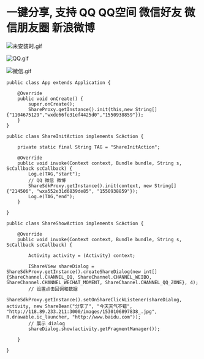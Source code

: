 # 一键分享, 支持 QQ QQ空间 微信好友 微信朋友圈 新浪微博


![未安装时.gif](https://upload-images.jianshu.io/upload_images/8886407-d46914f1227ed2f8.gif?imageMogr2/auto-orient/strip)

![QQ.gif](https://upload-images.jianshu.io/upload_images/8886407-3f880a7b16753c35.gif?imageMogr2/auto-orient/strip)

![微信.gif](https://upload-images.jianshu.io/upload_images/8886407-cdc8e3aa15580665.gif?imageMogr2/auto-orient/strip)

```
public class App extends Application {

    @Override
    public void onCreate() {
        super.onCreate();
        ShareProxy.getInstance().init(this,new String[]{"1104675129","wxde66fe31ef4425d0","1550938859"});
    }
}
```

```
public class ShareInitAction implements ScAction {

    private static final String TAG = "ShareInitAction";

    @Override
    public void invoke(Context context, Bundle bundle, String s, ScCallback scCallback) {
        Log.e(TAG,"start");
        // QQ 微信 微博
        ShareSdkProxy.getInstance().init(context, new String[]{"214506", "wxa552e31d6839de85", "1550938859"});
        Log.e(TAG,"end");
    }

}
```

```
public class ShareShowAction implements ScAction {

    @Override
    public void invoke(Context context, Bundle bundle, String s, ScCallback scCallback) {

        Activity activity = (Activity) context;

        IShareView shareDialog = ShareSdkProxy.getInstance().createShareDialog(new int[]{ShareChannel.CHANNEL_QQ, ShareChannel.CHANNEL_WEIBO, ShareChannel.CHANNEL_WECHAT_MOMENT, ShareChannel.CHANNEL_QQ_ZONE}, 4);
        // 设置点击回调和数据
        ShareSdkProxy.getInstance().setOnShareClickListener(shareDialog, activity, new ShareBean("分享了", "今天天气不错", "http://118.89.233.211:3000/images/1530106897838_.jpg", R.drawable.ic_launcher, "http://www.baidu.com"));
        // 展示 dialog
        shareDialog.show(activity.getFragmentManager());

    }

}
```
